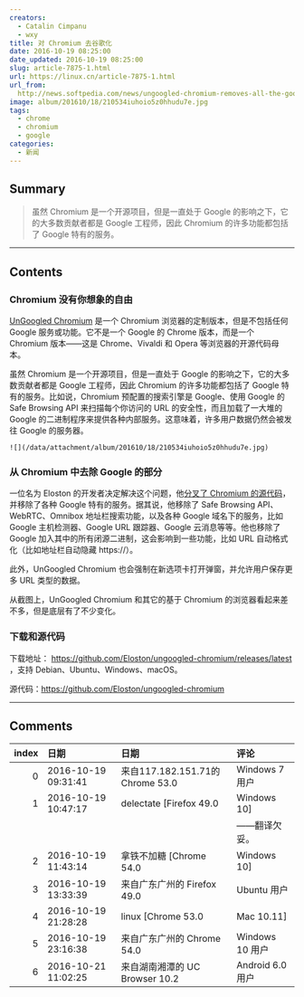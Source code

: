 ```yaml
---
creators:
  - Catalin Cimpanu
  - wxy
title: 对 Chromium 去谷歌化
date: 2016-10-19 08:25:00
date_updated: 2016-10-19 08:25:00
slug: article-7875-1.html
url: https://linux.cn/article-7875-1.html
url_from: 
  http://news.softpedia.com/news/ungoogled-chromium-removes-all-the-googley-parts-from-chromium-509343.shtml
image: album/201610/18/210534iuhoio5z0hhudu7e.jpg
tags:
  - chrome
  - chromium
  - google
categories:
  - 新闻
---
```


## Summary

> 虽然 Chromium 是一个开源项目，但是一直处于 Google 的影响之下，它的大多数贡献者都是 Google 工程师，因此 Chromium 的许多功能都包括了 Google 特有的服务。

***

<!-- more -->

## Contents

### Chromium 没有你想象的自由

[UnGoogled Chromium](https://github.com/Eloston/ungoogled-chromium) 是一个 Chromium 浏览器的定制版本，但是不包括任何 Google 服务或功能。它不是一个 Google 的 Chrome 版本，而是一个 Chromium 版本——这是 Chrome、Vivaldi 和 Opera 等浏览器的开源代码母本。

虽然 Chromium 是一个开源项目，但是一直处于 Google 的影响之下，它的大多数贡献者都是 Google 工程师，因此 Chromium 的许多功能都包括了 Google 特有的服务。比如说，Chromium 预配置的搜索引擎是 Google、使用 Google 的 Safe Browsing API 来扫描每个你访问的 URL 的安全性，而且加载了一大堆的 Google 的二进制程序来提供各种内部服务。这意味着，许多用户数据仍然会被发往 Google 的服务器。

`![](/data/attachment/album/201610/18/210534iuhoio5z0hhudu7e.jpg)`

### 从 Chromium 中去除 Google 的部分

一位名为 Eloston 的开发者决定解决这个问题，他[分叉了 Chromium 的源代码](https://github.com/Eloston/ungoogled-chromium)，并移除了各种 Google 特有的服务。据其说，他移除了 Safe Browsing API、WebRTC、Omnibox 地址栏搜索功能，以及各种 Google 域名下的服务，比如 Google 主机检测器、Google URL 跟踪器、Google 云消息等等。他也移除了 Google 加入其中的所有闭源二进制，这会影响到一些功能，比如 URL 自动格式化（比如地址栏自动隐藏 https://）。

此外，UnGoogled Chromium 也会强制在新选项卡打开弹窗，并允许用户保存更多 URL 类型的数据。

从截图上，UnGoogled Chromium 和其它的基于 Chromium 的浏览器看起来差不多，但是底层有了不少变化。

### 下载和源代码

下载地址： <https://github.com/Eloston/ungoogled-chromium/releases/latest> ，支持 Debian、Ubuntu、Windows、macOS。

源代码：<https://github.com/Eloston/ungoogled-chromium>

***

## Comments

|   index | 日期                | 日期                                            | 评论                                                                     |
|--------:|:--------------------|:------------------------------------------------|:-------------------------------------------------------------------------|
|       0 | 2016-10-19 09:31:41 | 来自117.182.151.71的 Chrome 53.0|Windows 7 用户 | 想要个是Qt壳的Chromium                                              |
|       1 | 2016-10-19 10:47:17 | delectate [Firefox 49.0|Windows 10]             | “他分叉了 Chromium 的源代码”<br />                                  |
|         |                     |                                                 | ——翻译欠妥。                                                             |
|       2 | 2016-10-19 11:43:14 | 拿铁不加糖 [Chrome 54.0|Windows 10]             | 应该是fork。                                                        |
|       3 | 2016-10-19 13:33:39 | 来自广东广州的 Firefox 49.0|Ubuntu 用户         | 那不是书签同步功能也没了                                            |
|       4 | 2016-10-19 21:28:28 | linux [Chrome 53.0|Mac 10.11]                   | 非得不翻译？这个词已经是非常普遍的一个词了，为何不能有个正式的译名? |
|       5 | 2016-10-19 23:16:38 | 来自广东广州的 Chrome 54.0|Windows 10 用户      | 我为什么不直接用srware iron                                         |
|       6 | 2016-10-21 11:02:25 | 来自湖南湘潭的 UC Browser 10.2|Android 6.0 用户 | 感觉没啥意思                                                        |
